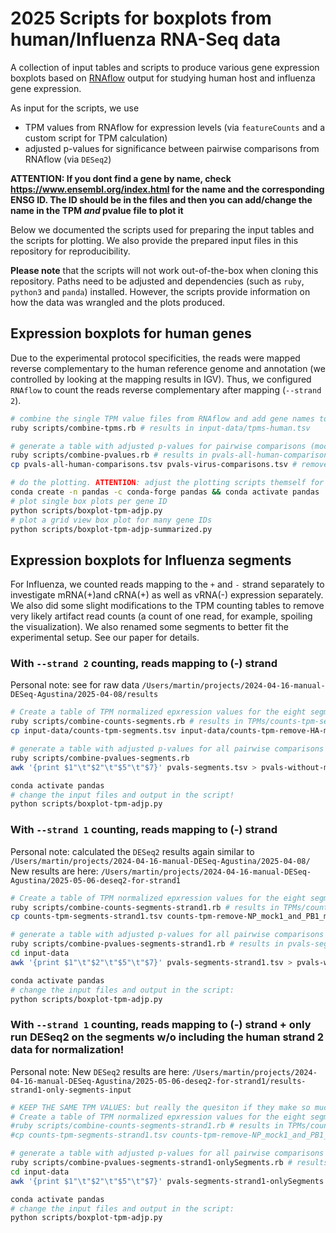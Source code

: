 # 2025 Scripts for boxplots from human/Influenza RNA-Seq data

A collection of input tables and scripts to produce various gene expression boxplots based on [RNAflow](https://github.com/hoelzer-lab/rnaflow) output for studying human host and influenza gene expression. 

As input for the scripts, we use 

* TPM values from RNAflow for expression levels (via `featureCounts` and a custom script for TPM calculation)
* adjusted p-values for significance between pairwise comparisons from RNAflow (via `DESeq2`)

**ATTENTION: If you dont find a gene by name, check https://www.ensembl.org/index.html for the name and the corresponding ENSG ID. The ID should be in the files and then you can add/change the name in the TPM _and_ pvalue file to plot it** 

Below we documented the scripts used for preparing the input tables and the scripts for plotting. We also provide the prepared input files in this repository for reproducibility. 

**Please note** that the scripts will not work out-of-the-box when cloning this repository. Paths need to be adjusted and dependencies (such as `ruby`, `python3` and `panda`) installed. However, the scripts provide information on how the data was wrangled and the plots produced. 

## Expression boxplots for human genes

Due to the experimental protocol specificities, the reads were mapped reverse complementary to the human reference genome and annotation (we controlled by looking at the mapping results in IGV). Thus, we configured `RNAflow` to count the reads reverse complementary after mapping (`--strand 2`).

```bash
# combine the single TPM value files from RNAflow and add gene names to the output table
ruby scripts/combine-tpms.rb # results in input-data/tpms-human.tsv

# generate a table with adjusted p-values for pairwise comparisons (mock-avian, mock-swine, mock-reass)
ruby scripts/combine-pvalues.rb # results in pvals-all-human-comparisons.tsv
cp pvals-all-human-comparisons.tsv pvals-virus-comparisons.tsv # remove the vs. mock comparisons bc we decided to only show the vs virus comparisons, vs mock is anyway always significant

# do the plotting. ATTENTION: adjust the plotting scripts themself for which gene IDs to plot and how!
conda create -n pandas -c conda-forge pandas && conda activate pandas
# plot single box plots per gene ID
python scripts/boxplot-tpm-adjp.py
# plot a grid view box plot for many gene IDs
python scripts/boxplot-tpm-adjp-summarized.py
```

## Expression boxplots for Influenza segments

For Influenza, we counted reads mapping to the `+` and `-` strand separately to investigate mRNA(+)and cRNA(+) as well as vRNA(-) expression separately. We also did some slight modifications to the TPM counting tables to remove very likely artifact read counts (a count of one read, for example, spoiling the visualization). We also renamed some segments to better fit the experimental setup. See our paper for details.  

### With `--strand 2` counting, reads mapping to (-) strand

Personal note: see for raw data `/Users/martin/projects/2024-04-16-manual-DESeq-Agustina/2025-04-08/results`

```bash
# Create a table of TPM normalized epxression values for the eight segments (similar to the TPM table above)
ruby scripts/combine-counts-segments.rb # results in TPMs/counts-tpm-segments.tsv
cp input-data/counts-tpm-segments.tsv input-data/counts-tpm-remove-HA-mock2-count1-segments.tsv # manually modified, bc count 1 only for mock and rep2 for HA gene...  + renamed N1 to NA and M1 to MP

# generate a table with adjusted p-values for all pairwise comparisons (mock-avian, mock-swine, mock-reass, avian-swine, ...) 
ruby scripts/combine-pvalues-segments.rb
awk '{print $1"\t"$2"\t"$5"\t"$7}' pvals-segments.tsv > pvals-without-mock-segments.tsv # + renamed N1 to NA and M1 to MP

conda activate pandas
# change the input files and output in the script! 
python scripts/boxplot-tpm-adjp.py
```

### With `--strand 1` counting, reads mapping to (-) strand

Personal note: calculated the `DESeq2` results again similar to `/Users/martin/projects/2024-04-16-manual-DESeq-Agustina/2025-04-08/` New results are here: `/Users/martin/projects/2024-04-16-manual-DESeq-Agustina/2025-05-06-deseq2-for-strand1`

```bash
# Create a table of TPM normalized epxression values for the eight segments 
ruby scripts/combine-counts-segments-strand1.rb # results in TPMs/counts-tpm-segments-strand1.tsv
cp counts-tpm-segments-strand1.tsv counts-tpm-remove-NP_mock1_and_PB1_mock3-count1-segments-strand1.tsv # bc count 1 only for mock in rep1 and 3 for NP and PB1 genes...  + renamed N1 to NA

# generate a table with adjusted p-values for all pairwise comparisons (mock-avian, mock-swine, mock-reass, avian-swine, ...) 
ruby scripts/combine-pvalues-segments-strand1.rb # results in pvals-segments-strand1.tsv
cd input-data
awk '{print $1"\t"$2"\t"$5"\t"$7}' pvals-segments-strand1.tsv > pvals-without-mock-segments-strand1.tsv # + renamed N1 to NA and M1 to MP

conda activate pandas
# change the input files and output in the script:
python scripts/boxplot-tpm-adjp.py
```

### With `--strand 1` counting, reads mapping to (-) strand + only run DESeq2 on the segments w/o including the human strand 2 data for normalization!

Personal note: New `DESeq2` results are here: `/Users/martin/projects/2024-04-16-manual-DESeq-Agustina/2025-05-06-deseq2-for-strand1/results-strand1-only-segments-input`

```bash
# KEEP THE SAME TPM VALUES: but really the quesiton if they make so much sense... they are calculated by RNAflow together with counting --strand 1 reads for human genes which is not the correct counting for human (probably counted very few reads for human) 
# Create a table of TPM normalized epxression values for the eight segments 
#ruby scripts/combine-counts-segments-strand1.rb # results in TPMs/counts-tpm-segments-strand1.tsv
#cp counts-tpm-segments-strand1.tsv counts-tpm-remove-NP_mock1_and_PB1_mock3-count1-segments-strand1.tsv # bc count 1 only for mock in rep1 and 3 for NP and PB1 genes...  + renamed N1 to NA

# generate a table with adjusted p-values for all pairwise comparisons (mock-avian, mock-swine, mock-reass, avian-swine, ...) 
ruby scripts/combine-pvalues-segments-strand1-onlySegments.rb # results in pvals-segments-strand1-onlySegments.tsv
cd input-data
awk '{print $1"\t"$2"\t"$5"\t"$7}' pvals-segments-strand1-onlySegments.tsv > pvals-without-mock-segments-strand1-onlySegments.tsv # + renamed N1 to NA and M1 to MP

conda activate pandas
# change the input files and output in the script:
python scripts/boxplot-tpm-adjp.py
```

